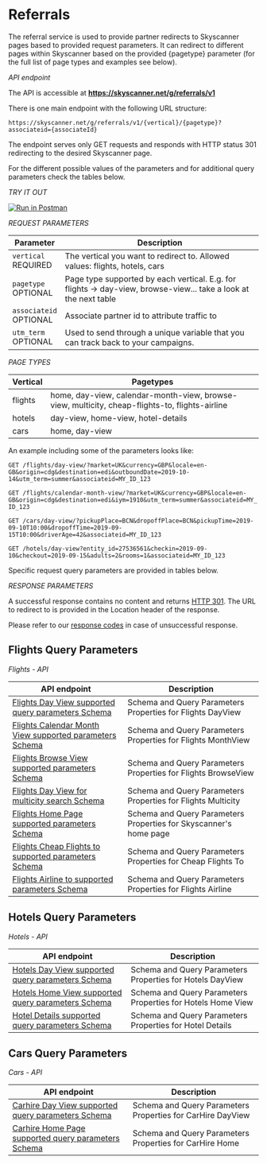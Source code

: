# Referrals

The referral service is used to provide partner redirects
to Skyscanner pages based to provided request parameters. 
It can redirect to different pages within Skyscanner based on the provided {pagetype} parameter 
(for the full list of page types and examples see below).

*API endpoint*

The API is accessible at **https://skyscanner.net/g/referrals/v1**

There is one main endpoint with the following URL structure:

`https://skyscanner.net/g/referrals/v1/{vertical}/{pagetype}?associateid={associateId}`

The endpoint serves only GET requests and responds with HTTP status 301 redirecting to the desired Skyscanner page.

For the different possible values of the parameters and for additional query parameters
check the tables below.

*TRY IT OUT*

[![Run in Postman](https://run.pstmn.io/button.svg)](https://app.getpostman.com/run-collection/84b89b3a51c23e6230d7)

*REQUEST PARAMETERS*

| Parameter | Description |
| --------- | ------- |
| ```vertical``` <br><span class="required">REQUIRED</span> | The vertical you want to redirect to. Allowed values: flights, hotels, cars|
| ```pagetype``` <br><span class="required">OPTIONAL</span> | Page type supported by each vertical. E.g. for flights -> day-view, browse-view... take a look at the next table|
| ```associateid``` <br><span class="required">OPTIONAL</span> | Associate partner id to attribute traffic to|
| ```utm_term``` <br><span class="required">OPTIONAL</span> | Used to send through a unique variable that you can track back to your campaigns.|

*PAGE TYPES*

| Vertical | Pagetypes |
| --------- | ------- |
| flights | home, day-view, calendar-month-view, browse-view, multicity, cheap-flights-to, flights-airline |
| hotels | day-view, home-view, hotel-details |
| cars | home, day-view |

An example including some of the parameters looks like:

`GET /flights/day-view/?market=UK&currency=GBP&locale=en-GB&origin=cdg&destination=edi&outboundDate=2019-10-14&utm_term=summer&associateid=MY_ID_123`

`GET /flights/calendar-month-view/?market=UK&currency=GBP&locale=en-GB&origin=cdg&destination=edi&iym=1910&utm_term=summer&associateid=MY_ID_123`

`GET /cars/day-view/?pickupPlace=BCN&dropoffPlace=BCN&pickupTime=2019-09-10T10:00&dropoffTime=2019-09-15T10:00&driverAge=42&associateid=MY_ID_123`

`GET /hotels/day-view?entity_id=27536561&checkin=2019-09-10&checkout=2019-09-15&adults=2&rooms=1&associateid=MY_ID_123`

Specific request query parameters are provided in tables below.

*RESPONSE PARAMETERS*

A successful response contains no content and returns [HTTP 301](https://en.wikipedia.org/wiki/HTTP_301).
The URL to redirect to is provided in the Location header of the response.

<aside class="warning">
Please refer to our <a href="#response-codes">response codes</a> in case of unsuccessful response.
</aside>

## Flights Query Parameters

*Flights - API*

| API endpoint | Description  |
| --- | ---|
| [Flights Day View supported query parameters Schema](#flights-day-view-supported-query-parameters-schema) | Schema and Query Parameters Properties for Flights DayView |
| [Flights Calendar Month View supported parameters Schema](#flights-calendar-month-view-supported-query-parameters-schema) | Schema and Query Parameters Properties for Flights MonthView |
| [Flights Browse View supported parameters Schema](#flights-browse-view-supported-parameters-schema) | Schema and Query Parameters Properties for Flights BrowseView |
| [Flights Day View for multicity search Schema](#flights-day-view-for-multicity-search-schema) | Schema and Query Parameters Properties for Flights Multicity</b> |
| [Flights Home Page supported parameters Schema](#flights-home-page-supported-parameters-schema) | Schema and Query Parameters Properties for Skyscanner's home page |
| [Flights Cheap Flights to supported parameters Schema](#cheap-flights-to-supported-query-parameters-schema) | Schema and Query Parameters Properties for Cheap Flights To |
| [Flights Airline to supported parameters Schema](#flights-airline-contents-schema) | Schema and Query Parameters Properties for Flights Airline |


## Hotels Query Parameters

*Hotels - API*

| API endpoint | Description  |
| --- | ---|
| [Hotels Day View supported query parameters Schema](#hotels-day-view-supported-query-parameters-schema) | Schema and Query Parameters Properties for Hotels DayView</b> |
| [Hotels Home View supported query parameters Schema](#hotels-home-view-supported-query-parameters-schema) | Schema and Query Parameters Properties for Hotels Home View</b> |
| [Hotel Details supported query parameters Schema](#hotel-details-supported-query-parameters-schema) | Schema and Query Parameters Properties for Hotel Details</b> |



## Cars Query Parameters

*Cars - API*

| API endpoint | Description  |
| --- | ---|
| [Carhire Day View supported query parameters Schema](#carhire-day-view-supported-query-parameters-schema) | Schema and Query Parameters Properties for CarHire DayView</b> |
| [Carhire Home Page supported query parameters Schema](#carhire-home-page-supported-query-parameters-schema) | Schema and Query Parameters Properties for CarHire Home</b> |
